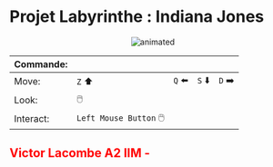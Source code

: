 
# Projet Labyrinthe : Indiana Jones

<p align="center">
    <img src="https://media.tenor.com/eqLNYv0A9TQAAAAC/swap-indiana-jones.gif" alt="animated" />
</p>

|  Commande: |   |   |   |   |
|---|---|---|---|---|
| Move: | `Z` :arrow_up: | `Q` :arrow_left: | `S` :arrow_down: | `D` :arrow_right: |
| Look: | :computer_mouse: |  |  |  |
| Interact: | `Left Mouse Button` :computer_mouse: |  |  |  |

<style>H2{color:RED;}</style>
<H2>
 Victor Lacombe A2 IIM -
</H2>


